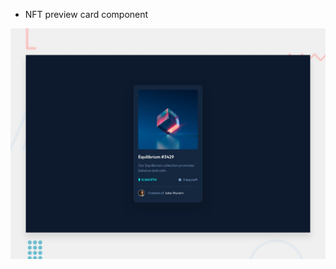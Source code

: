  - NFT preview card component

![Design preview for the NFT preview card component coding challenge](./design/desktop-preview.jpg)

